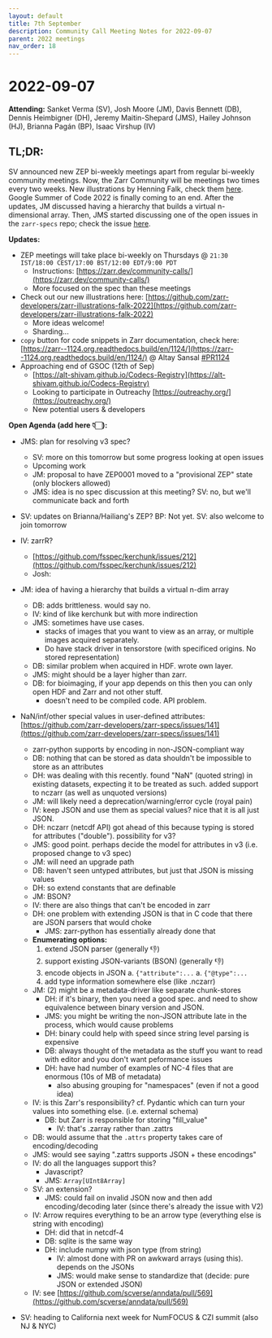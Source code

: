 ```yaml
---
layout: default
title: 7th September
description: Community Call Meeting Notes for 2022-09-07
parent: 2022 meetings
nav_order: 18
---
```


# 2022-09-07

**Attending:** Sanket Verma (SV), Josh Moore (JM), Davis Bennett (DB), Dennis Heimbigner (DH), Jeremy Maitin-Shepard (JMS), Hailey Johnson (HJ), Brianna Pagán (BP), Isaac Virshup (IV)

## TL;DR:

SV announced new ZEP bi-weekly meetings apart from regular bi-weekly community meetings. Now, the Zarr Community will be meetings two times every two weeks. New illustrations by Henning Falk, check them [here](https://github.com/zarr-developers/zarr-illustrations-falk-2022). Google Summer of Code 2022 is finally coming to an end. After the updates, JM discussed having a hierarchy that builds a virtual n-dimensional array. Then, JMS started discussing one of the open issues in the `zarr-specs` repo; check the issue [here](https://github.com/zarr-developers/zarr-specs/issues/141).

**Updates:**

- ZEP meetings will take place bi-weekly on Thursdays @ `21:30 IST/18:00 CEST/17:00 BST/12:00 EDT/9:00 PDT`
    - Instructions: [https://zarr.dev/community-calls/](https://zarr.dev/community-calls/)
    - More focused on the spec than these meetings
- Check out our new illustrations here: [https://github.com/zarr-developers/zarr-illustrations-falk-2022](https://github.com/zarr-developers/zarr-illustrations-falk-2022)
    - More ideas welcome!
    - Sharding...
- `copy` button for code snippets in Zarr documentation, check here: [https://zarr--1124.org.readthedocs.build/en/1124/](https://zarr--1124.org.readthedocs.build/en/1124/) @ Altay Sansal [#PR1124](https://github.com/zarr-developers/zarr-python/pull/1124) 
- Approaching end of GSOC (12th of Sep)
  - [https://alt-shivam.github.io/Codecs-Registry](https://alt-shivam.github.io/Codecs-Registry)
  - Looking to participate in Outreachy [https://outreachy.org/](https://outreachy.org/)
  - New potential users & developers
  
**Open Agenda (add here 👇🏻):**
- JMS: plan for resolving v3 spec?
  - SV: more on this tomorrow but some progress looking at open issues
  - Upcoming work
  - JM: proposal to have ZEP0001 moved to a "provisional ZEP" state (only blockers allowed)
  - JMS: idea is no spec discussion at this meeting? SV: no, but we'll communicate back and forth
  
- SV: updates on Brianna/Hailiang's ZEP? BP: Not yet. SV: also welcome to join tomorrow

- IV: zarrR?
  - [https://github.com/fsspec/kerchunk/issues/212](https://github.com/fsspec/kerchunk/issues/212)
  - Josh: 
  
- JM: idea of having a hierarchy that builds a virtual n-dim array
  - DB: adds brittleness. would say no.
  - IV: kind of like kerchunk but with more indirection
  - JMS: sometimes have use cases.
    - stacks of images that you want to view as an array, or multiple images acquired separately.
    - Do have stack driver in tensorstore (with specificed origins. No stored representation)
  - DB: similar problem when acquired in HDF. wrote own layer.
  - JMS: might should be a layer higher than zarr.
  - DB: for bioimaging, if your app depends on this then you can only open HDF and Zarr and not other stuff.
    - doesn't need to be compiled code. API problem.

- NaN/inf/other special values in user-defined attributes: [https://github.com/zarr-developers/zarr-specs/issues/141](https://github.com/zarr-developers/zarr-specs/issues/141)
  - zarr-python supports by encoding in non-JSON-compliant way
  - DB: nothing that can be stored as data shouldn't be impossible to store as an attributes
  - DH: was dealing with this recently. found "NaN" (quoted string) in existing datasets, expecting it to be treated as such. added support to nczarr (as well as unquoted versions)
  - JM: will likely need a deprecation/warning/error cycle (royal pain)
  - IV: keep JSON and use them as special values? nice that it is all just JSON.
  - DH: nczarr (netcdf API) got ahead of this because typing is stored for attributes ("double"). possibility for v3?
  - JMS: good point. perhaps decide the model for attributes in v3 (i.e. proposed change to v3 spec)
  - JM: will need an upgrade path
  - DB: haven't seen untyped attributes, but just that JSON is missing values
  - DH: so extend constants that are definable
  - JM: BSON?
  - IV: there are also things that can't be encoded in zarr
  - DH: one problem with extending JSON is that in C code that there are JSON parsers that would choke
    - JMS: zarr-python has essentially already done that
  - **Enumerating options:**
    1. extend JSON parser (generally :-1:)
    2. support existing JSON-variants (BSON) (generally :-1:)
    3. encode objects in JSON
       a. `{"attribute":...`
       a. `{"@type":...`
    4. add type information somewhere else (like .nczarr)
  - JM: (2) might be a metadata-driver like separate chunk-stores
    - DH: if it's binary, then you need a good spec. and need to show equivalence between binary version and JSON.
    - JMS: you might be writing the non-JSON attribute late in the process, which would cause problems
    - DH: binary could help with speed since string level parsing is expensive
    - DB: always thought of the metadata as the stuff you want to read with editor and you don't want peformance issues
    - DH: have had number of examples of NC-4 files that are enormous (10s of MB of metadata)
      - also abusing grouping for "namespaces" (even if not a good idea)
  - IV: is this Zarr's responsibility? cf. Pydantic which can turn your values into something else. (i.e. external schema)
    - DB: but Zarr is responsible for storing "fill_value"
      - IV: that's .zarray rather than .zattrs
  - DB: would assume that the `.attrs` property takes care of encoding/decoding
  - JMS: would see saying ".zattrs supports JSON + these encodings"
  - IV: do all the languages support this?
    - Javascript?
    - JMS: `Array[UInt8Array]`
  - SV: an extension?
    - JMS: could fail on invalid JSON now and then add encoding/decoding later (since there's already the issue with V2)
  - IV: Arrow requires everything to be an arrow type (everything else is string with encoding)
    - DH: did that in netcdf-4
    - DB: sqlite is the same way
    - DH: include numpy with json type (from string)
      - IV: almost done with PR on awkward arrays (using this). depends on the JSONs
      - JMS: would make sense to standardize that (decide: pure JSON or extended JSON)
  - IV: see [https://github.com/scverse/anndata/pull/569](https://github.com/scverse/anndata/pull/569)
- SV: heading to California next week for NumFOCUS & CZI summit (also NJ & NYC)

